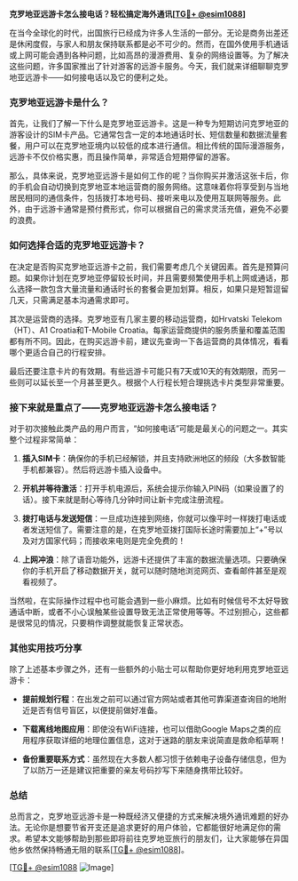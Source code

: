 **克罗地亚远游卡怎么接电话？轻松搞定海外通讯[[TG💪+ @esim1088](https://t.me/s/esim1088)]**

在当今全球化的时代，出国旅行已经成为许多人生活的一部分。无论是商务出差还是休闲度假，与家人和朋友保持联系都是必不可少的。然而，在国外使用手机通话或上网可能会遇到各种问题，比如高昂的漫游费用、复杂的网络设置等。为了解决这些问题，许多国家推出了针对游客的远游卡服务。今天，我们就来详细聊聊克罗地亚远游卡——如何接电话以及它的便利之处。

### 克罗地亚远游卡是什么？

首先，让我们了解一下什么是克罗地亚远游卡。这是一种专为短期访问克罗地亚的游客设计的SIM卡产品。它通常包含一定的本地通话时长、短信数量和数据流量套餐，用户可以在克罗地亚境内以较低的成本进行通信。相比传统的国际漫游服务，远游卡不仅价格实惠，而且操作简单，非常适合短期停留的游客。

那么，具体来说，克罗地亚远游卡是如何工作的呢？当你购买并激活这张卡后，你的手机会自动切换到克罗地亚本地运营商的服务网络。这意味着你将享受到与当地居民相同的通信条件，包括拨打本地号码、接听来电以及使用互联网等服务。此外，由于远游卡通常是预付费形式，你可以根据自己的需求灵活充值，避免不必要的浪费。

### 如何选择合适的克罗地亚远游卡？

在决定是否购买克罗地亚远游卡之前，我们需要考虑几个关键因素。首先是预算问题。如果你计划在克罗地亚停留较长时间，并且需要频繁使用手机上网或通话，那么选择一款包含大量流量和通话时长的套餐会更加划算。相反，如果只是短暂逗留几天，只需满足基本沟通需求即可。

其次是运营商的选择。克罗地亚有几家主要的移动运营商，如Hrvatski Telekom（HT）、A1 Croatia和T-Mobile Croatia。每家运营商提供的服务质量和覆盖范围都有所不同。因此，在购买远游卡前，建议先查询一下各运营商的具体情况，看看哪个更适合自己的行程安排。

最后还要注意卡片的有效期。有些远游卡可能只有7天或10天的有效期限，而另一些则可以延长至一个月甚至更久。根据个人行程长短合理挑选卡片类型非常重要。

### 接下来就是重点了——克罗地亚远游卡怎么接电话？

对于初次接触此类产品的用户而言，“如何接电话”可能是最关心的问题之一。其实整个过程非常简单：

1. **插入SIM卡**：确保你的手机已经解锁，并且支持欧洲地区的频段（大多数智能手机都兼容）。然后将远游卡插入设备中。
   
2. **开机并等待激活**：打开手机电源后，系统会提示你输入PIN码（如果设置了的话）。接下来就是耐心等待几分钟时间让新卡完成注册流程。

3. **拨打电话与发送短信**：一旦成功连接到网络，你就可以像平时一样拨打电话或者发送短信了。需要注意的是，在克罗地亚拨打国际长途时需要加上“+”号以及对方国家代码；而接收来电则是完全免费的！

4. **上网冲浪**：除了语音功能外，远游卡还提供了丰富的数据流量选项。只要确保你的手机开启了移动数据开关，就可以随时随地浏览网页、查看邮件甚至是观看视频了。

当然啦，在实际操作过程中也可能会遇到一些小麻烦。比如有时候信号不太好导致通话中断，或者不小心误触某些设置导致无法正常使用等等。不过别担心，这些都是很常见的情况，只要稍作调整就能恢复正常状态。

### 其他实用技巧分享

除了上述基本步骤之外，还有一些额外的小贴士可以帮助你更好地利用克罗地亚远游卡：

- **提前规划行程**：在出发之前可以通过官方网站或者其他可靠渠道查询目的地附近是否有信号盲区，以便提前做好准备。
  
- **下载离线地图应用**：即使没有WiFi连接，也可以借助Google Maps之类的应用程序获取详细的地理位置信息，这对于迷路的朋友来说简直是救命稻草啊！

- **备份重要联系方式**：虽然现在大多数人都习惯于依赖电子设备存储信息，但为了以防万一还是建议把重要的亲友号码抄写下来随身携带比较好。

### 总结

总而言之，克罗地亚远游卡是一种既经济又便捷的方式来解决境外通讯难题的好办法。无论你是想要节省开支还是追求更好的用户体验，它都能很好地满足你的需求。希望本文能够帮助到那些即将前往克罗地亚旅行的朋友们，让大家能够在异国他乡依然保持畅通无阻的联系[[TG💪+ @esim1088](https://t.me/s/esim1088)]。

[[TG💪+ @esim1088](https://t.me/s/esim1088) ![Image](https://i.postimg.cc/4NQfJmqS/Snipaste-2025-05-13-00-14-12.png)]
